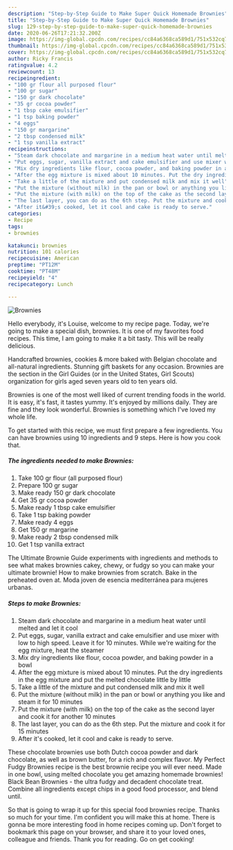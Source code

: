 ```yaml
---
description: "Step-by-Step Guide to Make Super Quick Homemade Brownies"
title: "Step-by-Step Guide to Make Super Quick Homemade Brownies"
slug: 129-step-by-step-guide-to-make-super-quick-homemade-brownies
date: 2020-06-26T17:21:32.200Z
image: https://img-global.cpcdn.com/recipes/cc84a6368ca589d1/751x532cq70/brownies-recipe-main-photo.jpg
thumbnail: https://img-global.cpcdn.com/recipes/cc84a6368ca589d1/751x532cq70/brownies-recipe-main-photo.jpg
cover: https://img-global.cpcdn.com/recipes/cc84a6368ca589d1/751x532cq70/brownies-recipe-main-photo.jpg
author: Ricky Francis
ratingvalue: 4.2
reviewcount: 13
recipeingredient:
- "100 gr flour all purposed flour"
- "100 gr sugar"
- "150 gr dark chocolate"
- "35 gr cocoa powder"
- "1 tbsp cake emulsifier"
- "1 tsp baking powder"
- "4 eggs"
- "150 gr margarine"
- "2 tbsp condensed milk"
- "1 tsp vanilla extract"
recipeinstructions:
- "Steam dark chocolate and margarine in a medium heat water until melted and let it cool"
- "Put eggs, sugar, vanilla extract and cake emulsifier and use mixer with low to high speed. Leave it for 10 minutes. While we&#39;re waiting for the egg mixture, heat the steamer"
- "Mix dry ingredients like flour, cocoa powder, and baking powder in a bowl"
- "After the egg mixture is mixed about 10 minutes. Put the dry ingredients in the egg mixture and put the melted chocolate little by little"
- "Take a little of the mixture and put condensed milk and mix it well"
- "Put the mixture (without milk) in the pan or bowl or anything you like and steam it for 10 minutes"
- "Put the mixture (with milk) on the top of the cake as the second layer and cook it for another 10 minutes"
- "The last layer, you can do as the 6th step. Put the mixture and cook it for 15 minutes"
- "After it&#39;s cooked, let it cool and cake is ready to serve."
categories:
- Recipe
tags:
- brownies

katakunci: brownies 
nutrition: 101 calories
recipecuisine: American
preptime: "PT12M"
cooktime: "PT48M"
recipeyield: "4"
recipecategory: Lunch

---
```



![Brownies](https://img-global.cpcdn.com/recipes/cc84a6368ca589d1/751x532cq70/brownies-recipe-main-photo.jpg)

Hello everybody, it's Louise, welcome to my recipe page. Today, we're going to make a special dish, brownies. It is one of my favorites food recipes. This time, I am going to make it a bit tasty. This will be really delicious.

Handcrafted brownies, cookies &amp; more baked with Belgian chocolate and all-natural ingredients. Stunning gift baskets for any occasion. Brownies are the section in the Girl Guides (or in the United States, Girl Scouts) organization for girls aged seven years old to ten years old.

Brownies is one of the most well liked of current trending foods in the world. It is easy, it's fast, it tastes yummy. It's enjoyed by millions daily. They are fine and they look wonderful. Brownies is something which I've loved my whole life.


To get started with this recipe, we must first prepare a few ingredients. You can have brownies using 10 ingredients and 9 steps. Here is how you cook that.

<!--inarticleads1-->

##### The ingredients needed to make Brownies:

1. Take 100 gr flour (all purposed flour)
1. Prepare 100 gr sugar
1. Make ready 150 gr dark chocolate
1. Get 35 gr cocoa powder
1. Make ready 1 tbsp cake emulsifier
1. Take 1 tsp baking powder
1. Make ready 4 eggs
1. Get 150 gr margarine
1. Make ready 2 tbsp condensed milk
1. Get 1 tsp vanilla extract


The Ultimate Brownie Guide experiments with ingredients and methods to see what makes brownies cakey, chewy, or fudgy so you can make your ultimate brownie! How to make brownies from scratch. Bake in the preheated oven at. Moda joven de esencia mediterránea para mujeres urbanas. 

<!--inarticleads2-->

##### Steps to make Brownies:

1. Steam dark chocolate and margarine in a medium heat water until melted and let it cool
1. Put eggs, sugar, vanilla extract and cake emulsifier and use mixer with low to high speed. Leave it for 10 minutes. While we&#39;re waiting for the egg mixture, heat the steamer
1. Mix dry ingredients like flour, cocoa powder, and baking powder in a bowl
1. After the egg mixture is mixed about 10 minutes. Put the dry ingredients in the egg mixture and put the melted chocolate little by little
1. Take a little of the mixture and put condensed milk and mix it well
1. Put the mixture (without milk) in the pan or bowl or anything you like and steam it for 10 minutes
1. Put the mixture (with milk) on the top of the cake as the second layer and cook it for another 10 minutes
1. The last layer, you can do as the 6th step. Put the mixture and cook it for 15 minutes
1. After it&#39;s cooked, let it cool and cake is ready to serve.


These chocolate brownies use both Dutch cocoa powder and dark chocolate, as well as brown butter, for a rich and complex flavor. My Perfect Fudgy Brownies recipe is the best brownie recipe you will ever need. Made in one bowl, using melted chocolate you get amazing homemade brownies! Black Bean Brownies - the ultra fudgy and decadent chocolate treat. Combine all ingredients except chips in a good food processor, and blend until. 

So that is going to wrap it up for this special food brownies recipe. Thanks so much for your time. I'm confident you will make this at home. There is gonna be more interesting food in home recipes coming up. Don't forget to bookmark this page on your browser, and share it to your loved ones, colleague and friends. Thank you for reading. Go on get cooking!
